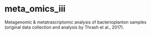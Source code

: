 # meta_omics_iii
Metagenomic &amp; metatrascriptomic analysis of bacterioplanton samples (original data collection and analysis by Thrash et al., 2017).
